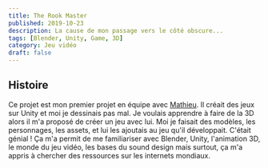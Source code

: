 ```yaml
---
title: The Rook Master
published: 2019-10-23
description: La cause de mon passage vers le côté obscure...
tags: [Blender, Unity, Game, 3D]
category: Jeu vidéo
draft: false
---
```


<!-- # The Rook Master -->

## Histoire

Ce projet est mon premier projet en équipe avec [Mathieu](https://github.com/math-pixel).
Il créait des jeux sur Unity et moi je dessinais pas mal.
Je voulais apprendre à faire de la 3D alors il m'a proposé de créer un jeu avec lui.
Moi je faisait des modèles, les personnages, les assets, et lui les ajoutais au jeu qu'il développait.
C'était génial !
Ça m'a permit de me familiariser avec Blender, Unity, l'animation 3D, le monde du jeu vidéo, les bases du sound design mais surtout, ça m'a appris à chercher des ressources sur les internets mondiaux.
